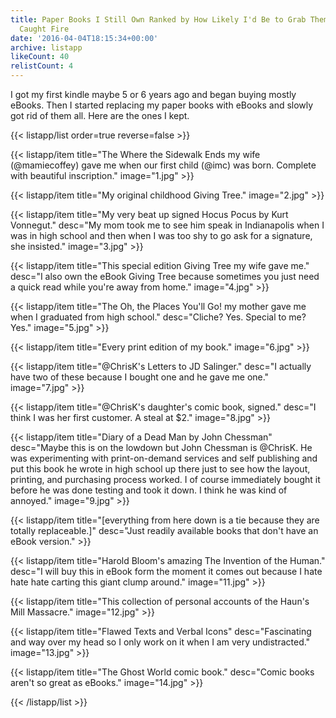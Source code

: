 ```yaml
---
title: Paper Books I Still Own Ranked by How Likely I'd Be to Grab Them if My House
  Caught Fire
date: '2016-04-04T18:15:34+00:00'
archive: listapp
likeCount: 40
relistCount: 4
---
```


I got my first kindle maybe 5 or 6 years ago and began buying mostly eBooks. Then I started replacing my paper books with eBooks and slowly got rid of them all. Here are the ones I kept.

<!--more-->

{{< listapp/list order=true reverse=false >}}

   {{< listapp/item title="The Where the Sidewalk Ends my wife (@mamiecoffey) gave me when our first child (@imc) was born. Complete with beautiful inscription."
      image="1.jpg" >}}

   {{< listapp/item title="My original childhood Giving Tree."
      image="2.jpg" >}}

   {{< listapp/item title="My very beat up signed Hocus Pocus by Kurt Vonnegut."
      desc="My mom took me to see him speak in Indianapolis when I was in high school and then when I was too shy to go ask for a signature, she insisted."
      image="3.jpg" >}}

   {{< listapp/item title="This special edition Giving Tree my wife gave me."
      desc="I also own the eBook Giving Tree because sometimes you just need a quick read while you're away from home."
      image="4.jpg" >}}

   {{< listapp/item title="The Oh, the Places You'll Go! my mother gave me when I graduated from high school."
      desc="Cliche? Yes. Special to me? Yes."
      image="5.jpg" >}}

   {{< listapp/item title="Every print edition of my book."
      image="6.jpg" >}}

   {{< listapp/item title="@ChrisK's Letters to JD Salinger."
      desc="I actually have two of these because I bought one and he gave me one."
      image="7.jpg" >}}

   {{< listapp/item title="@ChrisK's daughter's comic book, signed."
      desc="I think I was her first customer. A steal at $2."
      image="8.jpg" >}}

   {{< listapp/item title="Diary of a Dead Man by John Chessman"
      desc="Maybe this is on the lowdown but John Chessman is @ChrisK. He was experimenting with print-on-demand services and self publishing and put this book he wrote in high school up there just to see how the layout, printing, and purchasing process worked. I of course immediately bought it before he was done testing and took it down. I think he was kind of annoyed."
      image="9.jpg" >}}

   {{< listapp/item title="[everything from here down is a tie because they are totally replaceable.]"
      desc="Just readily available books that don't have an eBook version." >}}

   {{< listapp/item title="Harold Bloom's amazing The Invention of the Human."
      desc="I will buy this in eBook form the moment it comes out because I hate hate hate carting this giant clump around."
      image="11.jpg" >}}

   {{< listapp/item title="This collection of personal accounts of the Haun's Mill Massacre."
      image="12.jpg" >}}

   {{< listapp/item title="Flawed Texts and Verbal Icons"
      desc="Fascinating and way over my head so I only work on it when I am very undistracted."
      image="13.jpg" >}}

   {{< listapp/item title="The Ghost World comic book."
      desc="Comic books aren't so great as eBooks."
      image="14.jpg" >}}

{{< /listapp/list >}}
